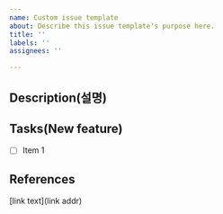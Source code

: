 ```yaml
---
name: Custom issue template
about: Describe this issue template's purpose here.
title: ''
labels: ''
assignees: ''

---
```


## Description(설명)

## Tasks(New feature)
- [ ] Item 1

## References
[link text](link addr)
